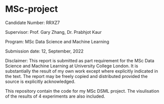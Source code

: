 # MSc-project
Candidate Number: RRXZ7

Supervisor: Prof. Gary Zhang, Dr. Prabhjot Kaur

Program: MSc Data Science and Machine Learning

Submission date: 12, September, 2022

Disclaimer: This report is submitted as part requirement for the MSc Data Science and
Machine Learning at University College London. It is substantially the result of my own work
except where explicitly indicated in the text. The report may be freely copied and distributed
provided the source is explicitly acknowledged.


This repository contain the code for my MSc DSML project. The visulisation of the results of 4 experiments are also included.

